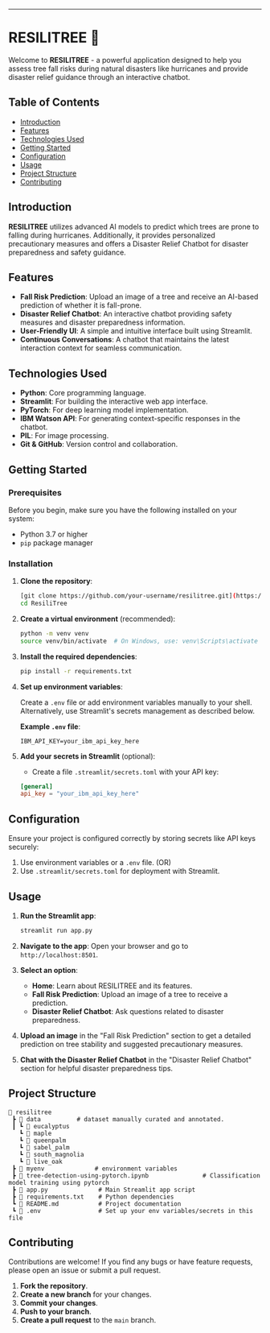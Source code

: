 
---

# RESILITREE 🌳

Welcome to **RESILITREE** - a powerful application designed to help you assess tree fall risks during natural disasters like hurricanes and provide disaster relief guidance through an interactive chatbot.

## Table of Contents

- [Introduction](#introduction)
- [Features](#features)
- [Technologies Used](#technologies-used)
- [Getting Started](#getting-started)
- [Configuration](#configuration)
- [Usage](#usage)
- [Project Structure](#project-structure)
- [Contributing](#contributing)
  
## Introduction

**RESILITREE** utilizes advanced AI models to predict which trees are prone to falling during hurricanes. Additionally, it provides personalized precautionary measures and offers a Disaster Relief Chatbot for disaster preparedness and safety guidance.

## Features

- **Fall Risk Prediction**: Upload an image of a tree and receive an AI-based prediction of whether it is fall-prone.
- **Disaster Relief Chatbot**: An interactive chatbot providing safety measures and disaster preparedness information.
- **User-Friendly UI**: A simple and intuitive interface built using Streamlit.
- **Continuous Conversations**: A chatbot that maintains the latest interaction context for seamless communication.

## Technologies Used

- **Python**: Core programming language.
- **Streamlit**: For building the interactive web app interface.
- **PyTorch**: For deep learning model implementation.
- **IBM Watson API**: For generating context-specific responses in the chatbot.
- **PIL**: For image processing.
- **Git & GitHub**: Version control and collaboration.

## Getting Started

### Prerequisites

Before you begin, make sure you have the following installed on your system:

- Python 3.7 or higher
- `pip` package manager

### Installation

1. **Clone the repository**:

   ```bash
   [git clone https://github.com/your-username/resilitree.git](https://github.com/douglasta2024/ResiliTree.git)
   cd ResiliTree
   ```

2. **Create a virtual environment** (recommended):

   ```bash
   python -m venv venv
   source venv/bin/activate  # On Windows, use: venv\Scripts\activate
   ```

3. **Install the required dependencies**:

   ```bash
   pip install -r requirements.txt
   ```

4. **Set up environment variables**:

   Create a `.env` file or add environment variables manually to your shell. Alternatively, use Streamlit's secrets management as described below.

   **Example `.env` file**:
   ```env
   IBM_API_KEY=your_ibm_api_key_here
   ```

5. **Add your secrets in Streamlit** (optional):
   - Create a file `.streamlit/secrets.toml` with your API key:

   ```toml
   [general]
   api_key = "your_ibm_api_key_here"
   ```

## Configuration

Ensure your project is configured correctly by storing secrets like API keys securely:

1. Use environment variables or a `.env` file.
   (OR)
3. Use `.streamlit/secrets.toml` for deployment with Streamlit.

## Usage

1. **Run the Streamlit app**:

   ```bash
   streamlit run app.py
   ```

2. **Navigate to the app**:
   Open your browser and go to `http://localhost:8501`.

3. **Select an option**:
   - **Home**: Learn about RESILITREE and its features.
   - **Fall Risk Prediction**: Upload an image of a tree to receive a prediction.
   - **Disaster Relief Chatbot**: Ask questions related to disaster preparedness.

4. **Upload an image** in the "Fall Risk Prediction" section to get a detailed prediction on tree stability and suggested precautionary measures.

5. **Chat with the Disaster Relief Chatbot** in the "Disaster Relief Chatbot" section for helpful disaster preparedness tips.

## Project Structure

```
📂 resilitree
 ┣ 📂 data          # dataset manually curated and annotated.
 ┃ ┗ 📜 eucalyptus
   ┗ 📜 maple
   ┗ 📜 queenpalm
   ┗ 📜 sabel_palm
   ┗ 📜 south_magnolia
   ┗ 📜 live_oak 
 ┣ 📂 myenv              # environment variables
 ┣ 📂 tree-detection-using-pytorch.ipynb               # Classification model training using pytorch
 ┣ 📜 app.py              # Main Streamlit app script
 ┣ 📜 requirements.txt    # Python dependencies
 ┗ 📜 README.md           # Project documentation
 ┗ 📜 .env                # Set up your env variables/secrets in this file
```

## Contributing

Contributions are welcome! If you find any bugs or have feature requests, please open an issue or submit a pull request.

1. **Fork the repository**.
2. **Create a new branch** for your changes.
3. **Commit your changes**.
4. **Push to your branch**.
5. **Create a pull request** to the `main` branch.
